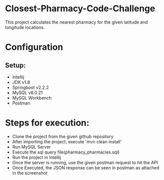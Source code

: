 # Closest-Pharmacy-Code-Challenge
This project calculates the nearest pharmacy for the given latitude and longitude locations.

# Configuration

## Setup:
- Intellij
- JDK v1.8
- Springboot v2.2.2
- MySQL v8.0.21
- MySQL Workbench
- Postman 

# Steps for execution:
- Clone the project from the given github repository
- After importing the project, execute 'mvn clean install'
- Run MySQL Server
- Execute the sql query file(pharmacy_pharmacies.sql)
- Run the project in Intellij 
- Once the server is running, use the given postman request to hit the API
- Once Executed, the JSON response can be seen in postman as attached in the screenshot
